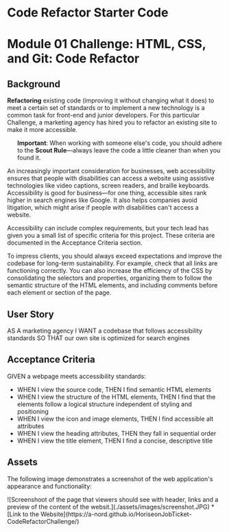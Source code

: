 # Code Refactor Starter Code
<h1>Module 01 Challenge: HTML, CSS, and Git: Code Refactor</h1>

<h2>Background</h2>
<p>
<strong>Refactoring</strong> existing code (improving it without changing what it does) to meet a certain set of standards or to implement a new technology is a common task for front-end and junior developers. For this particular Challenge, a marketing agency has hired you to refactor an existing site to make it more accessible.
</p>

<ul>
<strong>Important</strong>: When working with someone else's code, you should adhere to the <strong>Scout Rule</strong>—always leave the code a little cleaner than when you found it.
</ul>

<p>
An increasingly important consideration for businesses, web accessibility ensures that people with disabilities can access a website using assistive technologies like video captions, screen readers, and braille keyboards. Accessibility is good for business—for one thing, accessible sites rank higher in search engines like Google. It also helps companies avoid litigation, which might arise if people with disabilities can't access a website.
</p>

<p>
Accessibility can include complex requirements, but your tech lead has given you a small list of specific criteria for this project. These criteria are documented in the Acceptance Criteria section.
</p>

<p>
To impress clients, you should always exceed expectations and improve the codebase for long-term sustainability. For example, check that all links are functioning correctly. You can also increase the efficiency of the CSS by consolidating the selectors and properties, organizing them to follow the semantic structure of the HTML elements, and including comments before each element or section of the page.
</p>

<h2>User Story</h2>
AS A marketing agency
I WANT a codebase that follows accessibility standards
SO THAT our own site is optimized for search engines

<h2>Acceptance Criteria</h2>
GIVEN a webpage meets accessibility standards:
<ul>
<li>WHEN I view the source code,
THEN I find semantic HTML elements</li>
<li>WHEN I view the structure of the HTML elements,
THEN I find that the elements follow a logical structure independent of styling and positioning</li>
<li>WHEN I view the icon and image elements,
THEN I find accessible alt attributes</li>
<li>WHEN I view the heading attributes,
THEN they fall in sequential order</li>
<li>WHEN I view the title element,
THEN I find a concise, descriptive title</li>
</ul>

<h2>Assets</h2>
<p>The following image demonstrates a screenshot of the web application's appearance and functionality:
</p>
![Screenshoot of the page that viewers should see with header, links and a preview of the content of the websit.](./assets/images/screenshot.JPG)
* [Link to the Website](https://a-nord.github.io/HoriseonJobTicket-CodeRefactorChallenge/)